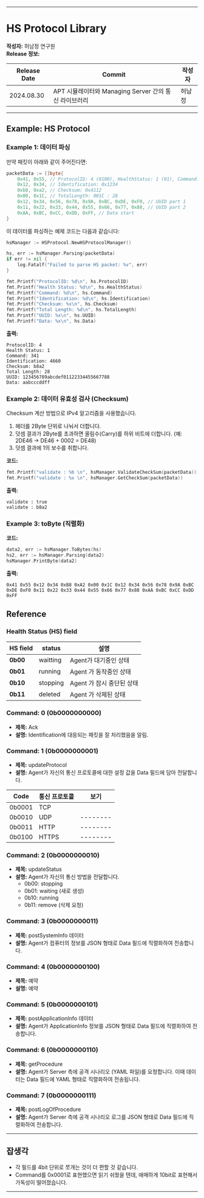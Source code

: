 
---

# HS Protocol Library

**작성자:** 허남정 연구원  
**Release 정보:**

| Release Date | Commit                                   | 작성자 |
|--------------|------------------------------------------|--------|
| 2024.08.30   | APT 시뮬레이터와 Managing Server 간의 통신 라이브러리 | 허남정 |

---

## Example: HS Protocol

### Example 1: 데이터 파싱

만약 패킷이 아래와 같이 주어진다면:

```go
packetData := []byte{
    0x41, 0x55, // ProtocolID: 4 (0100), HealthStatus: 1 (01), Command: 341 (0101010101)
    0x12, 0x34, // Identification: 0x1234
    0xb8, 0xa2, // Checksum: 0x4112
    0x00, 0x1C, // TotalLength: 001C : 28
    0x12, 0x34, 0x56, 0x78, 0x9A, 0xBC, 0xDE, 0xF0, // UUID part 1
    0x11, 0x22, 0x33, 0x44, 0x55, 0x66, 0x77, 0x88, // UUID part 2
    0xAA, 0xBC, 0xCC, 0xDD, 0xFF, // Data start
}
```

이 데이터를 파싱하는 예제 코드는 다음과 같습니다:

```go
hsManager := HSProtocol.NewHSProtocolManager()

hs, err := hsManager.Parsing(packetData)
if err != nil {
    log.Fatalf("Failed to parse HS packet: %v", err)
}

fmt.Printf("ProtocolID: %d\n", hs.ProtocolID)
fmt.Printf("Health Status: %d\n", hs.HealthStatus)
fmt.Printf("Command: %d\n", hs.Command)
fmt.Printf("Identification: %d\n", hs.Identification)
fmt.Printf("Checksum: %x\n", hs.Checksum)
fmt.Printf("Total Length: %d\n", hs.TotalLength)
fmt.Printf("UUID: %x\n", hs.UUID)
fmt.Printf("Data: %x\n", hs.Data)
```

**출력:**

```shell
ProtocolID: 4
Health Status: 1
Command: 341
Identification: 4660
Checksum: b8a2
Total Length: 28
UUID: 123456789abcdef01122334455667788
Data: aabcccddff
```

### Example 2: 데이터 유효성 검사 (Checksum)

Checksum 계산 방법으로 IPv4 알고리즘을 사용했습니다.
1. 헤더를 2Byte 단위로 나눠서 더합니다.
2. 덧셈 결과가 2Byte를 초과하면 올림수(Carry)를 하위 비트에 더합니다. (예: 2DE46 -> DE46 + 0002 = DE48)
3. 덧셈 결과에 1의 보수를 취합니다.

**코드:**

```go
fmt.Printf("validate : %b \n", hsManager.ValidateCheckSum(packetData))
fmt.Printf("validate : %x \n", hsManager.GetCheckSum(packetData))
```

**출력:**

```shell
validate : true 
validate : b8a2
```

### Example 3: toByte (직렬화)

**코드:**

```go
data2, err := hsManager.ToBytes(hs)
hs2, err := hsManager.Parsing(data2)
hsManager.PrintByte(data2)
```

**출력:**

```shell
0x41 0x55 0x12 0x34 0xB8 0xA2 0x00 0x1C 0x12 0x34 0x56 0x78 0x9A 0xBC 0xDE 0xF0 0x11 0x22 0x33 0x44 0x55 0x66 0x77 0x88 0xAA 0xBC 0xCC 0xDD 0xFF
```

## Reference
### Health Status (HS) field
| HS field | status   | 설명                |
|----------|----------|-------------------|
| **0b00**   | waitting | Agent가 대기중인 상태    |
| **0b01**     | running  | Agent 가 동작중인 상태   
| **0b10**     | stopping | Agent 가 잠시 중단된 상태 |
| **0b11**     | deleted  | Agent 가 삭제된 상태    | 



### Command: 0 (0b0000000000)
- **제목:** Ack
- **설명:** Identification에 대응되는 패킷을 잘 처리했음을 알림.

### Command: 1 (0b0000000001)
- **제목:** updateProtocol
- **설명:** Agent가 자신의 통신 프로토콜에 대한 설정 값을 Data 필드에 담아 전달합니다.

 | Code   | 통신 프로토콜 | 보기       |
  |--------|---------|----------|
  | 0b0001 | TCP     |          |
  | 0b0010 | UDP     | -------- |
 | 0b0011 | HTTP    | -------- |
 | 0b0100 | HTTPS   | -------- |

### Command: 2 (0b0000000010)
- **제목:** updateStatus
- **설명:** Agent가 자신의 통신 방법을 전달합니다.
    - 0b00: stopping
    - 0b01: waiting (새로 생성)
    - 0b10: running
    - 0b11: remove (삭제 요청)

### Command: 3 (0b0000000011)
- **제목:** postSystemInfo 데이터
- **설명:** Agent가 컴퓨터의 정보를 JSON 형태로 Data 필드에 직렬화하여 전송합니다.

### Command: 4 (0b0000000100)
- **제목:** 예약
- **설명:** 예약

### Command: 5 (0b0000000101)
- **제목:** postApplicationInfo 데이터
- **설명:** Agent가 ApplicationInfo 정보를 JSON 형태로 Data 필드에 직렬화하여 전송합니다.

### Command: 6 (0b0000000110)
- **제목:** getProcedure
- **설명:** Agent가 Server 측에 공격 시나리오 (YAML 파일)를 요청합니다. 이때 데이터는 Data 필드에 YAML 형태로 직렬화하여 전송됩니다.

### Command: 7 (0b0000000111)
- **제목:** postLogOfProcedure
- **설명:** Agent가 Server 측에 공격 시나리오 로그를 JSON 형태로 Data 필드에 직렬화하여 전송합니다.

---

## 잡생각
- 각 필드를 4bit 단위로 쪼개는 것이 더 편할 것 같습니다.
- Command를 0x0001로 표현했으면 읽기 쉬웠을 텐데, 애매하게 10bit로 표현해서 가독성이 떨어졌습니다.

---